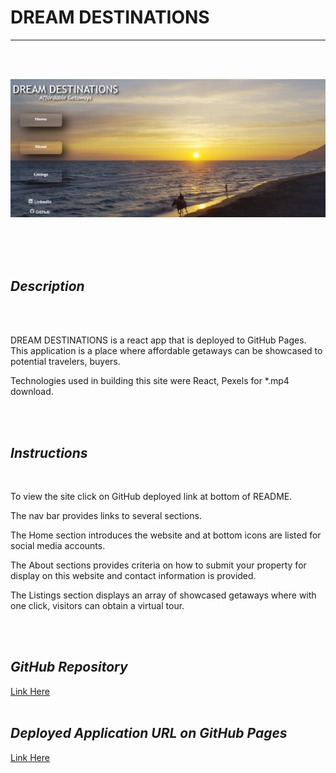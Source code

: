 # **DREAM DESTINATIONS**
  


---

<br>
<br>



![Desktop Img](/src/assets/dream-destinations-homepage.png) 


 







  
<br>
<br>
<br> 

## *Description*  
<br>
<br>

DREAM DESTINATIONS is a react app that is deployed to GitHub Pages.  This application is a place where affordable getaways can be showcased to potential travelers, buyers.

Technologies used in building this site were React, Pexels for *.mp4 download.

<br>
<br>

## *Instructions*  
<br>

To view the site click on  GitHub deployed link at bottom of README.

The nav bar provides links to several sections.

The Home section introduces the website and at bottom icons are listed for social media accounts.  

The About sections provides criteria on how to submit your property for display on this website and contact information is provided.  

The Listings section displays an array of showcased getaways where with one click, visitors can obtain a virtual tour.  



<br>
<br>



## *GitHub Repository*  

[Link Here](https://github.com/JosieSavill/dream-destinations)
<br>
<br>

## *Deployed Application URL on GitHub Pages*

[Link Here](https://josiesavill.github.io/dream-destinations/)  


 
 








    




























